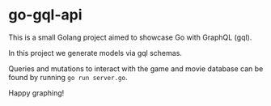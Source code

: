 # go-gql-api
This is a small Golang project aimed to showcase Go with GraphQL (gql).

In this project we generate models via gql schemas.

Queries and mutations to interact with the game and movie database can be found by running `go run server.go`.

Happy graphing!